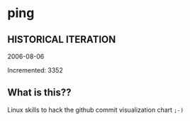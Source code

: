 # ping

## HISTORICAL ITERATION
2006-08-06

Incremented: 3352

## What is this?? 
Linux skills to hack the github commit visualization chart `;-)`
